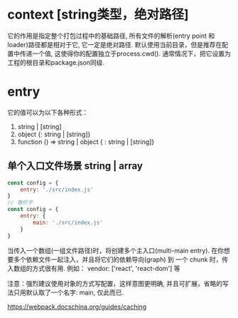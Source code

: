 # context [string类型，绝对路径]
它的作用是指定整个打包过程中的基础路径, 所有文件的解析(entry point 和 loader)路径都是相对于它, 它一定是绝对路径.
默认使用当前目录，但是推荐在配置中传递一个值, 这使得你的配置独立于process.cwd().
通常情况下，把它设置为工程的根目录和package.json同级.


# entry
它的值可以为以下各种形式：
1. string | [string]
2. object {<key>: string | [string]}
3. function () => string | object { <key>: string | [string]}

## 单个入口文件场景  string | array
```js
const config = {
    entry: './src/index.js'
} 
// 等价于
const config = {
    entry: {
        main: './src/index.js'
    }
}
```
当传入一个数组(一组文件路径)时，将创建多个主入口(multi-main entry). 在你想要多个依赖文件一起注入，并且将它们的依赖导向(graph) 到 一个 chunk 时，传入数组的方式很有用.
例如： vendor: ['react', 'react-dom'] 等

注意：强烈建议使用对象的方式写配置，这样意图更明确, 并且可扩展，省略的写法只用默认取了一个名字: main, 仅此而已.


https://webpack.docschina.org/guides/caching





